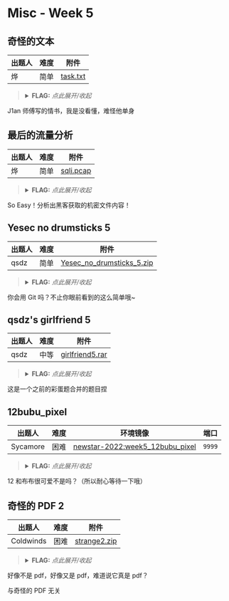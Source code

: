 # Misc - Week 5

## 奇怪的文本

| 出题人 | 难度 | 附件 |
|--------|------|------|
| 烨     | 简单 | [task.txt](https://github.com/project-newstar/newstar-ctf-2022/releases/download/attachment-week5/task.txt) |

> <details><summary><strong>FLAG:</strong> <i>点此展开/收起</i></summary>
> <code>flag{S0B48yCA}</code>
> </details>

J1an 师傅写的情书，我是没看懂，难怪他单身

## 最后的流量分析

| 出题人 | 难度 | 附件 |
|--------|------|------|
| 烨     | 简单 | [sqli.pcap](https://github.com/project-newstar/newstar-ctf-2022/releases/download/attachment-week5/sqli.pcap) |

> <details><summary><strong>FLAG:</strong> <i>点此展开/收起</i></summary>
> <code>flag{c84bb04a-8663-4ee2-9449-349f1ee83e11}</code>
> </details>

So Easy！分析出黑客获取的机密文件内容！

## Yesec no drumsticks 5

| 出题人 | 难度 | 附件 |
|--------|------|------|
| qsdz   | 简单 | [Yesec_no_drumsticks_5.zip](https://github.com/project-newstar/newstar-ctf-2022/releases/download/attachment-week5/Yesec_no_drumsticks_5.zip) |

> <details><summary><strong>FLAG:</strong> <i>点此展开/收起</i></summary>
> <code>flag{Yesec#1s#c@ibi}</code>
> </details>

你会用 Git 吗？不止你眼前看到的这么简单哦~

## qsdz's girlfriend 5

| 出题人 | 难度 | 附件 |
|--------|------|------|
| qsdz   | 中等 | [girlfriend5.rar](https://github.com/project-newstar/newstar-ctf-2022/releases/download/attachment-week5/girlfriend5.rar) |

> <details><summary><strong>FLAG:</strong> <i>点此展开/收起</i></summary>
> <code>flag{W3lc0me_tO_be_NewSt@rs!}</code>
> </details>

这是一个之前的彩蛋题合并的题目捏

## 12bubu_pixel

| 出题人   | 难度 | 环境镜像 | 端口 |
|----------|------|----------|------|
| Sycamore | 困难 | [newstar-2022:week5_12bubu_pixel](https://hub.docker.com/r/openctf/newstar-2022/tags?name=week5_12bubu_pixel) | `9999` |

> <details><summary><strong>FLAG:</strong> <i>点此展开/收起</i></summary>
> <code>flag{how_about_ansi_and_running_pixel}</code>
> </details>

12 和布布很可爱不是吗？（所以耐心等待一下哦）

## 奇怪的 PDF 2

| 出题人    | 难度 | 附件 |
|-----------|------|------|
| Coldwinds | 困难 | [strange2.zip](https://github.com/project-newstar/newstar-ctf-2022/releases/download/attachment-week5/strange2.zip) |

> <details><summary><strong>FLAG:</strong> <i>点此展开/收起</i></summary>
> <code>flag{It_1s_a_fak3_but_r3al_PDF}</code>
> </details>

好像不是 pdf，好像又是 pdf，难道说它真是 pdf？

与奇怪的 PDF 无关
